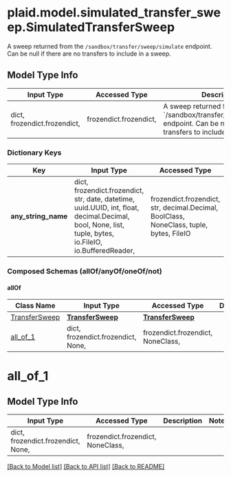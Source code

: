 # plaid.model.simulated_transfer_sweep.SimulatedTransferSweep

A sweep returned from the `/sandbox/transfer/sweep/simulate` endpoint. Can be null if there are no transfers to include in a sweep.

## Model Type Info
Input Type | Accessed Type | Description | Notes
------------ | ------------- | ------------- | -------------
dict, frozendict.frozendict,  | frozendict.frozendict,  | A sweep returned from the &#x60;/sandbox/transfer/sweep/simulate&#x60; endpoint. Can be null if there are no transfers to include in a sweep. | 

### Dictionary Keys
Key | Input Type | Accessed Type | Description | Notes
------------ | ------------- | ------------- | ------------- | -------------
**any_string_name** | dict, frozendict.frozendict, str, date, datetime, uuid.UUID, int, float, decimal.Decimal, bool, None, list, tuple, bytes, io.FileIO, io.BufferedReader,  | frozendict.frozendict, str, decimal.Decimal, BoolClass, NoneClass, tuple, bytes, FileIO | any string name can be used but the value must be the correct type | [optional]

### Composed Schemas (allOf/anyOf/oneOf/not)
#### allOf
Class Name | Input Type | Accessed Type | Description | Notes
------------- | ------------- | ------------- | ------------- | -------------
[TransferSweep](TransferSweep.md) | [**TransferSweep**](TransferSweep.md) | [**TransferSweep**](TransferSweep.md) |  | 
[all_of_1](#all_of_1) | dict, frozendict.frozendict, None,  | frozendict.frozendict, NoneClass,  |  | 

# all_of_1

## Model Type Info
Input Type | Accessed Type | Description | Notes
------------ | ------------- | ------------- | -------------
dict, frozendict.frozendict, None,  | frozendict.frozendict, NoneClass,  |  | 

[[Back to Model list]](../../README.md#documentation-for-models) [[Back to API list]](../../README.md#documentation-for-api-endpoints) [[Back to README]](../../README.md)

